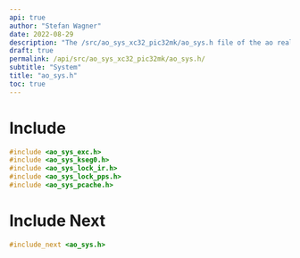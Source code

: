 ```yaml
---
api: true
author: "Stefan Wagner"
date: 2022-08-29
description: "The /src/ao_sys_xc32_pic32mk/ao_sys.h file of the ao real-time operating system."
draft: true
permalink: /api/src/ao_sys_xc32_pic32mk/ao_sys.h/
subtitle: "System"
title: "ao_sys.h"
toc: true
---
```


# Include

```c
#include <ao_sys_exc.h>
#include <ao_sys_kseg0.h>
#include <ao_sys_lock_ir.h>
#include <ao_sys_lock_pps.h>
#include <ao_sys_pcache.h>
```

# Include Next

```c
#include_next <ao_sys.h>
```
